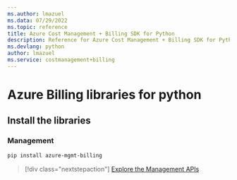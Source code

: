 ```yaml
---
ms.author: lmazuel
ms.data: 07/29/2022
ms.topic: reference
title: Azure Cost Management + Billing SDK for Python
description: Reference for Azure Cost Management + Billing SDK for Python
ms.devlang: python
author: lmazuel
ms.service: costmanagement+billing
---
```

# Azure Billing libraries for python

## Install the libraries


### Management

```bash
pip install azure-mgmt-billing
```
> [!div class="nextstepaction"]
> [Explore the Management APIs](/python/api/overview/azure/billing/management)